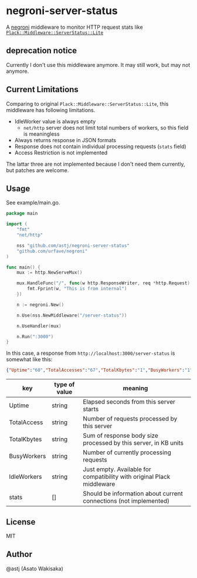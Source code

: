# negroni-server-status

A [negroni](https://github.com/urfave/negroni) middleware to monitor HTTP request stats like [`Plack::Middleware::ServerStatus::Lite`](https://metacpan.org/pod/Plack::Middleware::ServerStatus::Lite)

## deprecation notice

Currently I don't use this middleware anymore. It may still work, but may not anymore.

## Current Limitations

Comparing to original `Plack::Middleware::ServerStatus::Lite`, this middleware has following limitations.
- IdleWorker value is always empty
  - `net/http` server does not limit total numbers of workers, so this field is meaningless
- Always returns response in JSON formats
- Response does not contain individual processing requests (`stats` field)
- Access Restriction is not implemented

The lattar three are not implemented because I don't need them currently, but patches are welcome.

## Usage

See example/main.go.

```go
package main

import (
	"fmt"
	"net/http"

	nss "github.com/astj/negroni-server-status"
	"github.com/urfave/negroni"
)

func main() {
	mux := http.NewServeMux()

	mux.HandleFunc("/", func(w http.ResponseWriter, req *http.Request) {
		fmt.Fprint(w, "This is from internal")
	})

	n := negroni.New()

	n.Use(nss.NewMiddleware("/server-status"))

	n.UseHandler(mux)

	n.Run(":3000")
}
```

In this case, a response from `http://localhost:3000/server-status` is somewhat like this:
```json
{"Uptime":"60","TotalAccesses":"67","TotalKbytes":"1","BusyWorkers":"1","IdleWorkers":"","stats":[]}
```

| key         | type of value | meaning                                                                |
|-------------|---------------|------------------------------------------------------------------------|
| Uptime      | string        | Elapsed seconds from this server starts                                |
| TotalAccess | string        | Number of requests processed by this server                            |
| TotalKbytes | string        | Sum of response body size processed by this server, in KB units        |
| BusyWorkers | string        | Number of currently processing requests                                |
| IdleWorkers | string        | Just empty. Available for compatibility with original Plack middleware |
| stats       | []            | Should be information about current connections (not implemented)      |

## License

MIT

## Author

@astj (Asato Wakisaka)
